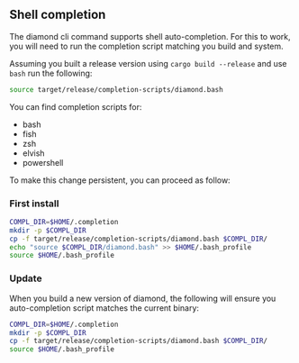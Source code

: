 
## Shell completion

The diamond cli command supports shell auto-completion. For this to work, you will need to run the completion script matching you build and system.

Assuming you built a release version using `cargo build --release` and use `bash` run the following:

```bash
source target/release/completion-scripts/diamond.bash
```

You can find completion scripts for:
- bash
- fish
- zsh
- elvish
- powershell

To make this change persistent, you can proceed as follow:

### First install

```bash
COMPL_DIR=$HOME/.completion
mkdir -p $COMPL_DIR
cp -f target/release/completion-scripts/diamond.bash $COMPL_DIR/
echo "source $COMPL_DIR/diamond.bash" >> $HOME/.bash_profile
source $HOME/.bash_profile
```

### Update

When you build a new version of diamond, the following will ensure you auto-completion script matches the current binary:

```bash
COMPL_DIR=$HOME/.completion
mkdir -p $COMPL_DIR
cp -f target/release/completion-scripts/diamond.bash $COMPL_DIR/
source $HOME/.bash_profile
```
